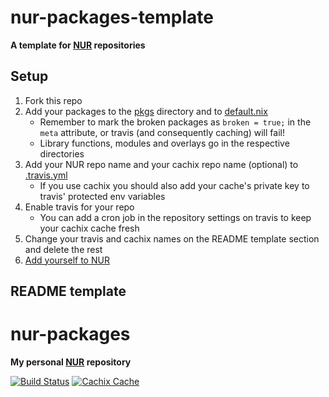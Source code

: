 # nur-packages-template

**A template for [NUR](https://github.com/nix-community/NUR) repositories**

## Setup

1. Fork this repo
2. Add your packages to the [pkgs](./pkgs) directory and to
   [default.nix](./default.nix)
   * Remember to mark the broken packages as `broken = true;` in the `meta`
     attribute, or travis (and consequently caching) will fail!
   * Library functions, modules and overlays go in the respective directories
3. Add your NUR repo name and your cachix repo name (optional) to
   [.travis.yml](./.travis.yml)
   * If you use cachix you should also add your cache's private key to travis'
     protected env variables
4. Enable travis for your repo
   * You can add a cron job in the repository settings on travis to keep your
     cachix cache fresh
5. Change your travis and cachix names on the README template section and delete
   the rest
6. [Add yourself to NUR](https://github.com/nix-community/NUR#how-to-add-your-own-repository)

## README template

# nur-packages

**My personal [NUR](https://github.com/nix-community/NUR) repository**

[![Build Status](https://travis-ci.com/<YOUR_TRAVIS_USERNAME>/nur-packages.svg?branch=master)](https://travis-ci.com/<YOUR_TRAVIS_USERNAME>/nur-packages)
[![Cachix Cache](https://img.shields.io/badge/cachix-sehqlr-blue.svg)](https://sehqlr.cachix.org)


